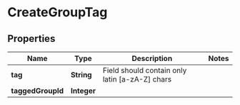 

# CreateGroupTag


## Properties

| Name | Type | Description | Notes |
|------------ | ------------- | ------------- | -------------|
|**tag** | **String** | Field should contain only latin [a-zA-Z] chars |  |
|**taggedGroupId** | **Integer** |  |  |



